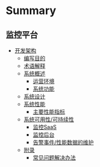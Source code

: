 # Summary
## 监控平台
* [开发架构]()
    * [编写目的](编写目的/PurposeOfWriting.md)
    * [术语解释](术语解释/TermsAndDefinitions.md)
    * [系统概述]()
        * [运营环境](系统概述/OperatingEnvironment.md)
        * [系统功能](系统概述/SystemFunctions.md)
    * [系统设计](系统设计/SystemDesign.md)
    * [系统性能]()
        * [主要性能指标](系统性能/SystemPerformance.md)
    * [系统可用性/可持续性]()
        * [监控SaaS](系统可用性/SaaSMonitor.md)
        * [监控后台](系统可用性/BackgroundMonitoring.md)
        * [告警事件/性能数据的维护](系统可用性/DataMaintenance.md)
    * [附录]()
        * [常见问题解决办法](附录/CommonProblemSolution.md)

